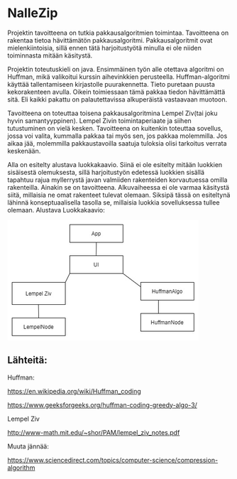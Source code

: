 # NalleZip

Projektin tavoitteena on tutkia pakkausalgoritmien toimintaa. Tavoitteena on rakentaa tietoa hävittämätön pakkausalgoritmi. Pakkausalgoritmit ovat mielenkiintoisia, sillä ennen tätä harjoitustyötä minulla ei ole niiden toiminnasta mitään käsitystä.

Projektin toteutuskieli on java. Ensimmäinen työn alle otettava algoritmi on Huffman, mikä valikoitui kurssin aihevinkkien perusteella. Huffman-algoritmi käyttää tallentamiseen kirjastolle puurakennetta. Tieto puretaan puusta kekorakenteen avulla. Oikein toimiessaan tämä pakkaa tiedon hävittämättä sitä. Eli kaikki pakattu on palautettavissa alkuperäistä vastaavaan muotoon.

Tavoitteena on toteuttaa toisena pakkausalgoritmina Lempel Ziv(tai joku hyvin samantyyppinen). Lempel Zivin toimintaperiaate ja siihen tutustuminen on vielä kesken. Tavoitteena on kuitenkin toteuttaa sovellus, jossa voi valita, kummalla pakkaa  tai myös sen, jos pakkaa molemmilla. Jos aikaa jää, molemmilla pakkaustavoilla saatuja tuloksia olisi tarkoitus verrata keskenään.

Alla on esitelty alustava luokkakaavio. Siinä ei ole esitelty mitään luokkien sisäisestä olemuksesta, sillä harjoitustyön edetessä luokkien sisällä tapahtuu rajua myllerrystä javan valmiiden rakenteiden korvautuessa omilla rakenteilla. Ainakin se on tavoitteena. Alkuvaiheessa ei ole varmaa käsitystä siitä, millaisia ne omat rakenteet tulevat olemaan. Siksipä tässä on esiteltynä lähinnä konseptuaalisella tasolla se, millaisia luokkia sovelluksessa tullee olemaan.
Alustava Luokkakaavio:

![Alustava luokkakaavio](https://github.com/att78/NalleZip/blob/master/documentation/NalleZip.jpg)


## Lähteitä:

Huffman:

https://en.wikipedia.org/wiki/Huffman_coding

https://www.geeksforgeeks.org/huffman-coding-greedy-algo-3/

Lempel Ziv

http://www-math.mit.edu/~shor/PAM/lempel_ziv_notes.pdf

Muuta jännää:

https://www.sciencedirect.com/topics/computer-science/compression-algorithm
